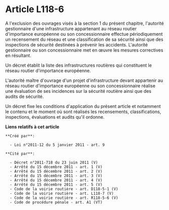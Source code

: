 # Article L118-6

A l'exclusion des ouvrages visés à la section 1 du présent chapitre, l'autorité gestionnaire d'une infrastructure appartenant
au réseau routier d'importance européenne ou son concessionnaire effectue périodiquement un recensement du réseau et une
classification de sa sécurité ainsi que des inspections de sécurité destinées à prévenir les accidents. L'autorité
gestionnaire ou son concessionnaire met en œuvre les mesures correctives en résultant.

Un décret établit la liste des infrastructures routières qui constituent le réseau routier d'importance européenne.

L'autorité maître d'ouvrage d'un projet d'infrastructure devant appartenir au réseau routier d'importance européenne ou son
concessionnaire réalise une évaluation de ses incidences sur la sécurité routière ainsi que des audits de sécurité.

Un décret fixe les conditions d'application du présent article et notamment le contenu et le moment où sont réalisés les
recensements, classifications, inspections, évaluations et audits qu'il ordonne.

**Liens relatifs à cet article**

	**Créé par**:

	  - Loi n°2011-12 du 5 janvier 2011 - art. 9

	**Cité par**:

	  - Décret n°2011-718 du 23 juin 2011 (V)
	  - Arrêté du 15 décembre 2011 - art. 1 (V)
	  - Arrêté du 15 décembre 2011 - art. 2 (V)
	  - Arrêté du 15 décembre 2011 - art. 3 (V)
	  - Arrêté du 15 décembre 2011 - art. 4 (V)
	  - Arrêté du 15 décembre 2011 - art. 5 (V)
	  - Code de la voirie routière - art. D118-5-1 (V)
	  - Code de la voirie routière - art. L118-7 (V)
	  - Code de la voirie routière - art. R118-5-6 (V)
	  - Code de procédure pénale - art. A1 (VT)
